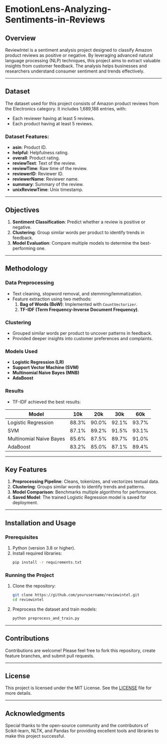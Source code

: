 # EmotionLens-Analyzing-Sentiments-in-Reviews

## Overview
ReviewIntel is a sentiment analysis project designed to classify Amazon product reviews as positive or negative. By leveraging advanced natural language processing (NLP) techniques, this project aims to extract valuable insights from customer feedback. The analysis helps businesses and researchers understand consumer sentiment and trends effectively.

---

## Dataset
The dataset used for this project consists of Amazon product reviews from the Electronics category. It includes 1,689,188 entries, with:
- Each reviewer having at least 5 reviews.
- Each product having at least 5 reviews.

### Dataset Features:
- **asin**: Product ID.
- **helpful**: Helpfulness rating.
- **overall**: Product rating.
- **reviewText**: Text of the review.
- **reviewTime**: Raw time of the review.
- **reviewerID**: Reviewer ID.
- **reviewerName**: Reviewer name.
- **summary**: Summary of the review.
- **unixReviewTime**: Unix timestamp.

---

## Objectives
1. **Sentiment Classification**: Predict whether a review is positive or negative.
2. **Clustering**: Group similar words per product to identify trends in feedback.
3. **Model Evaluation**: Compare multiple models to determine the best-performing one.

---

## Methodology
### Data Preprocessing
- Text cleaning, stopword removal, and stemming/lemmatization.
- Feature extraction using two methods:
  1. **Bag of Words (BoW)**: Implemented with `CountVectorizer`.
  2. **TF-IDF (Term Frequency-Inverse Document Frequency)**.

### Clustering
- Grouped similar words per product to uncover patterns in feedback.
- Provided deeper insights into customer preferences and complaints.

### Models Used
- **Logistic Regression (LR)**
- **Support Vector Machine (SVM)**
- **Multinomial Naive Bayes (MNB)**
- **AdaBoost**

### Results
- TF-IDF achieved the best results:

| **Model**           | **10k** | **20k** | **30k** | **60k** |
|---------------------|---------|---------|---------|---------|
| Logistic Regression | 88.3%   | 90.0%   | 92.1%   | 93.7%   |
| SVM                 | 87.1%   | 89.2%   | 91.5%   | 93.1%   |
| Multinomial Naive Bayes | 85.6% | 87.5%   | 89.7%   | 91.0%   |
| AdaBoost            | 83.2%   | 85.0%   | 87.1%   | 89.4%   |

---

## Key Features
1. **Preprocessing Pipeline**: Cleans, tokenizes, and vectorizes textual data.
2. **Clustering**: Groups similar words to identify trends and patterns.
3. **Model Comparison**: Benchmarks multiple algorithms for performance.
4. **Saved Model**: The trained Logistic Regression model is saved for deployment.

---

## Installation and Usage
### Prerequisites
1. Python (version 3.8 or higher).
2. Install required libraries:
   ```bash
   pip install -r requirements.txt
   ```

### Running the Project
1. Clone the repository:
   ```bash
   git clone https://github.com/yourusername/reviewintel.git
   cd reviewintel
   ```
2. Preprocess the dataset and train models:
   ```bash
   python preprocess_and_train.py
   ```

---

## Contributions
Contributions are welcome! Please feel free to fork this repository, create feature branches, and submit pull requests.

---

## License
This project is licensed under the MIT License. See the [LICENSE](LICENSE) file for more details.

---

## Acknowledgments
Special thanks to the open-source community and the contributors of Scikit-learn, NLTK, and Pandas for providing excellent tools and libraries to make this project successful.
